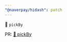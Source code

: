 ```yaml
---
"@naverpay/hidash": patch
---
```


🚀 `pickBy`

PR: [🚀 pickBy](https://github.com/NaverPayDev/hidash/pull/194)
